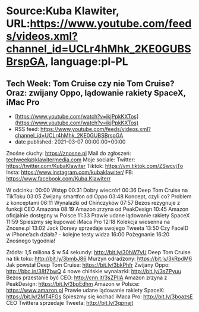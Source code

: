 # Source:Kuba Klawiter, URL:https://www.youtube.com/feeds/videos.xml?channel_id=UCLr4hMhk_2KE0GUBSBrspGA, language:pl-PL

## Tech Week: Tom Cruise czy nie Tom Cruise? Oraz: zwijany Oppo, lądowanie rakiety SpaceX, iMac Pro
 - [https://www.youtube.com/watch?v=ikjPpkKXTos](https://www.youtube.com/watch?v=ikjPpkKXTos)
 - RSS feed: https://www.youtube.com/feeds/videos.xml?channel_id=UCLr4hMhk_2KE0GUBSBrspGA
 - date published: 2021-03-07 00:00:00+00:00

Znośne ciuchy: https://znosne.pl
Mail do zgłoszeń: techweek@klawitermedia.com
Moje sociale: 
Twitter: https://twitter.com/KubaKlawiter
Tiktok: https://vm.tiktok.com/ZSwcvjTo​
Insta: https://www.instagram.com/kubaklawiter/
FB: https://www.facebook.com/Kuba.Klawiterr

W odcinku:
00:00 Wstęp
00:31 Dobry wieczór!
00:36 Deep Tom Cruise na TikToku
03:05 Zwijany smartfon od Oppo
03:48 Koncept, czyli co? Problem z konceptami
06:11 Wynalazki od Chińczyków
07:57 Bezos rezygnuje z funkcji CEO Amazona
08:19 Amazon zrzyna od PeakDesign
10:45 Amazon oficjalnie dostępny w Polsce
11:33 Prawie udane lądowanie rakiety SpaceX
11:59 Spieszmy się kupować iMaca Pro
12:18 Kolekcja wiosenna na Znosne.pl
13:02 Jack Dorsey sprzedaje swojego Tweeta
13:50 Czy FaceID w iPhone’ach działa? - kolejne testy widza
16:00 Pożegnanie
16:20 Znośnego tygodnia!

Źródła:
1,5 miliona $ w 54 sekundy: http://bit.ly/30hW7vU
Deep Tom Cruise na tik toku: http://bit.ly/3bmbJ86
Murzyn odradzony: https://bit.ly/3kRpdM6
Jak powstał Deep Tom Cruise: https://bit.ly/3bkPhfr
Zwijany Oppo: http://bbc.in/38fZbwQ
4 nowe chińskie wynalazki: http://bit.ly/3sZPyuu
Bezos przestanie być CEO: http://cnn.it/3sZPIlA
Amazon zrzyna z PeakDesign: https://bit.ly/3bpEdhm
Amazon w Polsce: https://www.amazon.pl
Prawie udane lądowanie rakiety SpaceX: https://bit.ly/2MT4FGs
Spieszmy się kochać iMaca Pro: http://bit.ly/3boazsE
CEO Twittera sprzedaje Tweeta: http://bit.ly/3qpnajt

